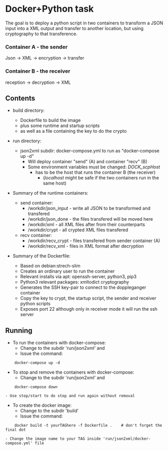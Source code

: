# Docker+Python task

The goal is to deploy a python script in two containers to transform a JSON input into a XML output and transfer to another location, but using cryptography to that transference.

### Container A - the sender
Json -> XML -> encryption -> transfer 

### Container B - the receiver
reception -> decryption -> XML

## Contents

 - build directory: 
   - Dockerfile to build the image 
   - plus some runtime and startup scripts 
   - as well as a file containing the key to do the crypto

 - run directory:
   - json2xml subdir: docker-compose.yml to run as "docker-compose up -d"
     - Will deploy container "send" (A) and container "recv" (B) 
     - Some environment variables must be changed: *DOCK_scpHost*
       - has to be the host that runs the container B (the receiver)
         - (*localhost* might be safe if the two containers run in the same host)

 - Summary of the runtime containers:
     - send container:
       - /workdir/json_input - write all JSON to be transformed and transfered
       - /workdir/json_done  - the files transfered will be moved here
       - /workdir/xml        - all XML files after from their counterparts
       - /workdir/crypt      - all crypted XML files transfered
     - recv container:
       - /workdir/recv_crypt - files transfered from sender container (A)
       - /workdir/recv_xml   - files in XML format after decryption

 - Summary of the Dockerfile:
     - Based on debian:strech-slim
     - Creates an ordinary user to run the container
     - Relevant installs via apt: openssh-server, python3, pip3
     - Python3 relevant packages: xmltodict cryptography
     - Generates the SSH key-pair to connect to the doppleganger container
     - Copy the key to crypt, the startup script, the sender and receiver python scripts
     - Exposes port 22 although only in receiver mode it will run the ssh server

## Running

  - To run the containers with docker-compose:
    - Change to the subdir 'run/json2xml' and 
    - Issue the command:
```
    docker-compose up -d
```

  - To stop and remove the containers with docker-compose:
    - Change to the subdir 'run/json2xml' and 
```
    docker-compose down
```
    - Use stop/start to do stop and run again without removal

  - To create the docker image:
    - Change to the subdir 'build'
    - Issue the command:
```
    docker build -t yourTAGhere -f Dockerfile .    # don't forget the final dot
```
    - Change the image name to your TAG inside 'run/json2xml/docker-compose.yml' file
